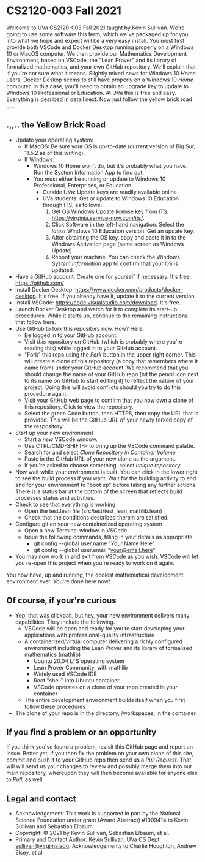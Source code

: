 # CS2120-003 Fall 2021

Welcome to UVa CS2120-003 Fall 2021 taught by Kevin Sullivan. We're going to use some software this term, which we've packaged up for you into what we hope and expect will be a very easy install. You must first provide both VSCode and Docker Desktop running properly on a Windows 10 or MacOS computer. We then provide our Mathematics Development Environment, based on VSCode, the "Lean Prover" and its library of formalized mathematics, and your own GitHub repository. We'll explain that if you're not sure what it means. Slightly mixed news for Windows 10 *Home* users: Docker Deskop seems to still have properly on a Windows 10 *Home* computer. In this case, you'll need to obtain an upgrade key to update to Windows 10 Professional or Education. At UVa this is free and easy. Everything is desribed in detail next. Now just follow the yellow brick road .,..,.

## .,,.. the Yellow Brick Road

- Update your operating system:
  - If MacOS: Be sure your OS is up-to-date (current version of Big Sur, 11.5.2 as of this writing).
  - If Windows:
    - Windows 10 Home won't do, but it's probably what you have. Run the System Information App to find out.
    - You must either be running or update to Windows 10 Professional, Enterprises, or Education
      - Outside UVa:  Update keys are readily available online
      - UVa students: Get or update to Windows 10 Education through ITS, as follows:
        1. Get OS Windows Update license key from ITS: <https://virginia.service-now.com/its/>.  
        2. Click Software in the left-hand navigation. Select the *latest* Windows 10 Education version. Get an update key.
        3. After obtaining the OS key, copy and paste it in to the Windows Activation page (same screen as Windows Update).
        4. Reboot your machine. You can check the Windows *System Information* app to confirm that your OS is updated.
- Have a GitHub account. Create one for yourself if necessary. It's free: <https://github.com/>
- Install Docker Desktop: <https://www.docker.com/products/docker-desktop>. It's free. If you already have it, update it to the current version.
- Install VSCode: <https://code.visualstudio.com/download>. It's free.
- Launch Docker Desktop and watch for it to complete its start-up procedures. While it starts up, continue to the remaining instructions that follow here.
- Use GitHub to fork this repository now. How? Here:
  - Be logged in to your GitHub account.
  - Visit *this* repository on GitHub (which is probably where you're reading this) while logged in to your GitHub account.
  - "Fork" this repo using the *Fork* button in the upper right corner. This will create a clone of this repository (a copy that remembers where it came from) under your GitHub account. We recommend that you should change the name of your GitHub repo (hit the pencil icon next to its name on GitHub to start editing it) to reflect the nature of your project. Doing this will avoid conflicts should you try to do this procedure again.
  - Visit your GitHub web page to confirm that you now own a clone of this repository. Click to view the repository.
  - Select the green Code button, then HTTPS, then copy the URL that is provided. This will be the GitHub URL of your newly forked copy of the respository.
- Start up your new environment
  - Start a *new* VSCode window.
  - Use CTRL/CMD-SHIFT-P to bring up the VSCode command palatte.
  - Search for and select *Clone Repository in Container Volume*
  - Paste in the GitHub URL of your new clone as the argument.
  - If you're asked to choose something, select *unique repository*.
- Now wait while your environment is built. You can click in the lower right to see the build process if you want. Wait for the building activity to end and for your environment to "boot up" before taking any further actions. There is a status bar at the bottom of the screen that reflects build processes status and activities.
- Check to see that everything is working
  - Open the test.lean file (src/test/test_lean_mathlib.lean)
  - Check that the conditions described therein are satisfied.
- Configure git on your new containerized operating system
  - Open a new Terminal window in VSCode
  - Issue the following commands, filling in your details as appropriate
    - git config --global user.name "Your Name Here"
    - git config --global user.email "your@email.here"
- You may now work in and exit from VSCode as you wish. VSCode will let you re-open this project when you're ready to work on it again.

You now have, up and running, the coolest mathematical development environment ever. You're done here now!

## Of course, if your're curious

- Yep, that was clickbait, but hey, your new environment delivers many capabilities. They include the following.
  - VSCode will be open and ready for you to start developing your applications with professional-quality infrastructure
  - A containerized/virtual computer delivering a richly configured environment including the Lean Prover and its library of formalized mathematics (mathlib)
    - Ubuntu 20.04 LTS operating system
    - Lean Prover Community, with mathlib
    - Widely used VSCode IDE
    - Root "shell" into Ubuntu container.
    - VSCode operates on a clone of your repo created in your container
  - The entire development environment builds itself when you first follow these procedures
- The clone of your repo is in the directory, /workspaces, in the container.

## If you find a problem or an opportunity

If you think you've found a problem, revisit this GitHub page and report an Issue. Better yet, if you then fix the problem on your own clone of this site, commit and push it to your GitHub repo then send us a *Pull Request*. That will will send us your changes to review and possibly merge them into our main repository, whereupon they will then become available for anyone else to *Pull*, as well.  

## Legal and contact

- Acknowledgement: This work is supported in part by the National Science Foundation under grant (Award Abstract) #1909414 to Kevin Sullivan and Sebastian Elbaum.
- Copyright: © 2021 by Kevin Sullivan, Sebastian Elbaum, et al.
- Primary and Contact Author: Kevin Sullivan. UVa CS Dept. sullivan@virginia.edu. Acknowledgements to Charlie Houghton, Andrew Elsey, et al.  
